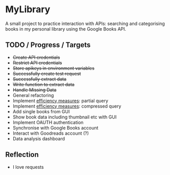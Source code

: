 # MyLibrary
A small project to practice interaction with APIs: searching and categorising books in my personal library using the Google Books API.

## TODO / Progress / Targets
* ~~Create API credentials~~
* ~~Restrict API credentials~~
* ~~Store apikeys in environment variables~~
* ~~Successfully create test request~~
* ~~Successfully extract data~~
* ~~Write function to extract data~~
* ~~Handle Missing Data~~
* General refactoring
* Implement [efficiency measures](https://developers.google.com/books/docs/v1/performance): partial query
* Implement [efficiency measures](https://developers.google.com/books/docs/v1/performance): compressed query
* Add single books from GUI
* Show book data including thumbnail etc with GUI
* Implement OAUTH authentication
* Synchronise with Google Books account
* Interact with Goodreads account (?)
* Data analysis dashboard

## Reflection
* I love requests